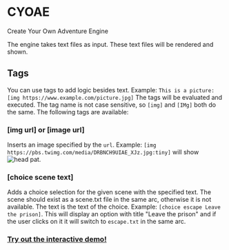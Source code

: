 # CYOAE
Create Your Own Adventure Engine

The engine takes text files as input. These text files will be rendered and shown.

## Tags
You can use tags to add logic besides text. Example: `This is a picture: [img https://www.example.com/picture.jpg]`
The tags will be evaluated and executed. The tag name is not case sensitive, so `[img]` and `[IMg]` both do the same.  The following tags are available:
### [img url] or [image url]
Inserts an image specified by the `url`. Example: `[img https://pbs.twimg.com/media/DRBNCH9UIAE_XJz.jpg:tiny]` will show ![head pat](https://pbs.twimg.com/media/DRBNCH9UIAE_XJz.jpg:tiny).

### [choice scene text]
Adds a choice selection for the given scene with the specified text. The scene should exist as a scene.txt file in the same arc, otherwise it is not available. The text is the text of the choice. Example: `[choice escape Leave the prison]`. This will display an option with title "Leave the prison" and if the user clicks on it it will switch to `escape.txt` in the same arc.

### [Try out the interactive demo!](https://lilli-samson.github.io/CYOAE/)